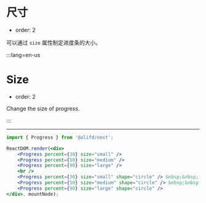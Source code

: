 # 尺寸

- order: 2

可以通过 `size` 属性制定进度条的大小。

:::lang=en-us
# Size

- order: 2

Change the size of progress.

:::

---

````jsx
import { Progress } from '@alifd/next';

ReactDOM.render(<div>
    <Progress percent={30} size="small" />
    <Progress percent={50} size="medium" />
    <Progress percent={90} size="large" />
    <br />
    <Progress percent={30} size="small" shape="circle" /> &nbsp;&nbsp;
    <Progress percent={50} size="medium" shape="circle" /> &nbsp;&nbsp;
    <Progress percent={90} size="large" shape="circle" />
</div>, mountNode);
````
